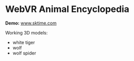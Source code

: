 # WebVR Animal Encyclopedia

**Demo:** www.sktime.com

Working 3D models:
 - white tiger
 - wolf
 - wolf spider
